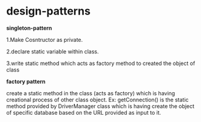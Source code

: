 # design-patterns

**singleton-pattern**

1.Make Cosntructor as private.

2.declare static variable within class.

3.write static method which acts as factory method to created the object of class

**factory pattern**

create a static method in the class (acts as factory) which is having creational process of other class object.
Ex: getConnection() is the static method provided by DriverManager class which is having create the object of specific database based on the URL provided as input to it.
